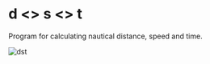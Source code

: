# d <> s <> t
Program for calculating nautical distance, speed and time.

![dst](https://user-images.githubusercontent.com/50113423/153367051-e112a224-0fed-4792-a58a-99b47309b4ac.png)
